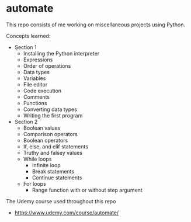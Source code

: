 # automate

This repo consists of me working on miscellaneous projects using Python.

Concepts learned:
- Section 1
    - Installing the Python interpreter
    - Expressions
    - Order of operations
    - Data types
    - Variables
    - File editor
    - Code execution
    - Comments
    - Functions
    - Converting data types
    - Writing the first program
- Section 2
    - Boolean values
    - Comparison operators
    - Boolean operators
    - If, else, and elif statements
    - Truthy and falsey values
    - While loops
        - Infinite loop
        - Break statements
        - Continue statements
    - For loops
        - Range function with or without step argument

The Udemy course used throughout this repo
- https://www.udemy.com/course/automate/